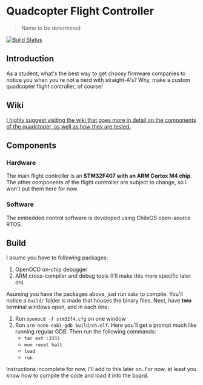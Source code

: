 # Quadcopter Flight Controller
> Name to be determined

[![Build Status](https://travis-ci.org/MickAvery/quadcopter_flight_controller.svg)](https://travis-ci.org/MickAvery/quadcopter_flight_controller)

## Introduction
As a student, what's the best way to get choosy firmware companies to notice you when you're not a nerd with straight-A's? Why, make a custom quadcopter flight controller, of course!

## Wiki
[I highly suggest visiting the wiki that goes more in detail on the components of the quadctoper, as well as how they are tested.](https://github.com/MickAvery/quadcopter_flight_controller/wiki)

## Components
### Hardware
The main flight controller is an **STM32F407 with an ARM Cortex M4 chip**.
The other components of the flight controller are subject to change, so I won't put them here for now.
### Software
The embedded control software is developed using ChibiOS open-source RTOS.

## Build
I asume you have to following packages:
1. OpenOCD on-chip debugger
2. ARM cross-compiler and debug tools (I'll make this more specific later on)

Asuming you have the packages above, just run `make` to compile. You'll notice a `build/` folder is made that houses the binary files.
Next, have **two** terminal windows open, and in each one:
1. Run `openocd -f stm32f4.cfg` on one window
2. Run `arm-none-eabi-gdb build/ch.elf`. Here you'll get a prompt much like running regular GDB. Then run the following commands:
    * `tar ext :3333`
    * `mon reset halt`
    * `load`
    * `run`

Instructions incomplete for now, I'll add to this later on. For now, at least you know how to compile the code and load it into the board.
